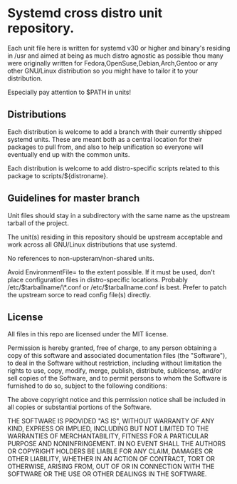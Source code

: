 Systemd cross distro unit repository. 
=====================================

Each unit file here is written for systemd v30 or higher and 
binary's residing in /usr and aimed at being as much distro 
agnostic as possible thou many were originally written for 
Fedora,OpenSuse,Debian,Arch,Gentoo or any other GNU/Linux 
distribution so you might have to tailor it to your distribution.

Especially pay attention to $PATH in units! 

Distributions
-------------

Each distribution is welcome to add a branch with their currently shipped
systemd units. These are meant both as a central location for their packages
to pull from, and also to help unification so everyone will eventually end
up with the common units.

Each distribution is welcome to add distro-specific scripts related to this
package to scripts/${distroname}.

Guidelines for master branch
-----------------------------

Unit files should stay in a subdirectory with the same name as the upstream
tarball of the project.

The unit(s) residing in this repository should be upstream acceptable 
and work across all GNU/Linux distributions that use systemd.

No references to non-upsteram/non-shared units.

Avoid EnvironmentFile= to the extent possible. If it must be used, don't place
configuration files in distro-specific locations. Probably
/etc/$tarballname/\*.conf or /etc/$tarballname.conf is best. Prefer to patch the
upstream sorce to read config file(s) directly.

License
-------

All files in this repo are licensed under the MIT license.

Permission is hereby granted, free of charge, to any person
obtaining a copy of this software and associated documentation
files (the "Software"), to deal in the Software without
restriction, including without limitation the rights to use,
copy, modify, merge, publish, distribute, sublicense, and/or sell
copies of the Software, and to permit persons to whom the
Software is furnished to do so, subject to the following
conditions:

The above copyright notice and this permission notice shall be
included in all copies or substantial portions of the Software.

THE SOFTWARE IS PROVIDED "AS IS", WITHOUT WARRANTY OF ANY KIND,
EXPRESS OR IMPLIED, INCLUDING BUT NOT LIMITED TO THE WARRANTIES
OF MERCHANTABILITY, FITNESS FOR A PARTICULAR PURPOSE AND
NONINFRINGEMENT. IN NO EVENT SHALL THE AUTHORS OR COPYRIGHT
HOLDERS BE LIABLE FOR ANY CLAIM, DAMAGES OR OTHER LIABILITY,
WHETHER IN AN ACTION OF CONTRACT, TORT OR OTHERWISE, ARISING
FROM, OUT OF OR IN CONNECTION WITH THE SOFTWARE OR THE USE OR
OTHER DEALINGS IN THE SOFTWARE.
